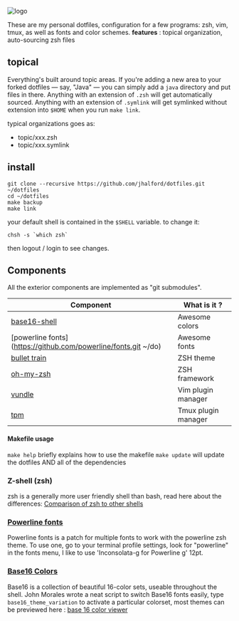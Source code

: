 ![logo](https://cdn.rawgit.com/jzck/dotfiles/master/dotfiles-logo.png)

These are my personal dotfiles, configuration for a few programs: zsh, vim, tmux, as well as fonts and color schemes.
**features** : topical organization, auto-sourcing zsh files

## topical

Everything's built around topic areas. If you're adding a new area to your
forked dotfiles — say, "Java" — you can simply add a `java` directory and put
files in there. Anything with an extension of `.zsh` will get automatically
sourced. Anything with an extension of `.symlink` will get
symlinked without extension into `$HOME` when you run `make link`.

typical organizations goes as:

  - topic/xxx.zsh
  - topic/xxx.symlink

## install

```
git clone --recursive https://github.com/jhalford/dotfiles.git ~/dotfiles
cd ~/dotfiles
make backup
make link
```

your default shell is contained in the `$SHELL` variable.
to change it:
```shell
chsh -s `which zsh`
```
then logout / login to see changes.

## Components

All the exterior components are implemented as "git submodules".

| Component | What is it ? |
|--------|-----|
| [base16-shell](https://github.com/JohnMorales/base16-shell.git) | Awesome colors |
| [powerline fonts](https://github.com/powerline/fonts.git ~/do) | Awesome fonts |
| [bullet train](https://github.com/caiogondim/bullet-train-oh-my-zsh-theme.git) | ZSH theme |
| [oh-my-zsh](https://github.com/robbyrussell/oh-my-zsh.git) | ZSH framework |
| [vundle](https://github.com/VundleVim/Vundle.vim.git) | Vim plugin manager |
| [tpm](https://github.com/tmux-plugins/tpm.git) | Tmux plugin manager |

#### Makefile usage
`make help` briefly explains how to use the makefile
`make update` will update the dotfiles AND all of the dependencies

### Z-shell (zsh)

zsh is a generally more user friendly shell than bash, read here about the differences: [Comparison of zsh to other shells](http://zsh.sourceforge.net/FAQ/zshfaq02.html)

### [Powerline fonts](https://github.com/powerline/fonts)

Powerline fonts is a patch for multiple fonts to work with the powerline zsh theme. To use one, go to your terminal profile settings, look for "powerline" in the fonts menu, I like to use 'Inconsolata-g for Powerline g' 12pt.

### [Base16 Colors](https://github.com/JohnMorales/base16-shell.git)

Base16 is a collection of beautiful 16-color sets, useable throughout the shell. John Morales wrote a neat script to switch Base16 fonts easily, type `base16_theme_variation` to activate a particular colorset, most themes can be previewed here : [base 16 color viewer](https://chriskempson.github.io/base16/)
